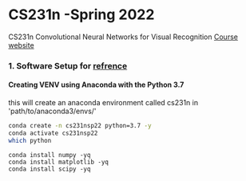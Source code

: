 # CS231n -Spring 2022
CS231n Convolutional Neural Networks for Visual Recognition [Course website](http://cs231n.stanford.edu/index.html#coursework) 



### 1. Software Setup for [refrence](https://cs231n.github.io/setup-instructions/)
#### Creating VENV using Anaconda with the Python 3.7
this will create an anaconda environment
called cs231n in 'path/to/anaconda3/envs/'

```sh
conda create -n cs231nsp22 python=3.7 -y
conda activate cs231nsp22
which python
```

```
conda install numpy -yq
conda install matplotlib -yq
conda install scipy -yq
```

